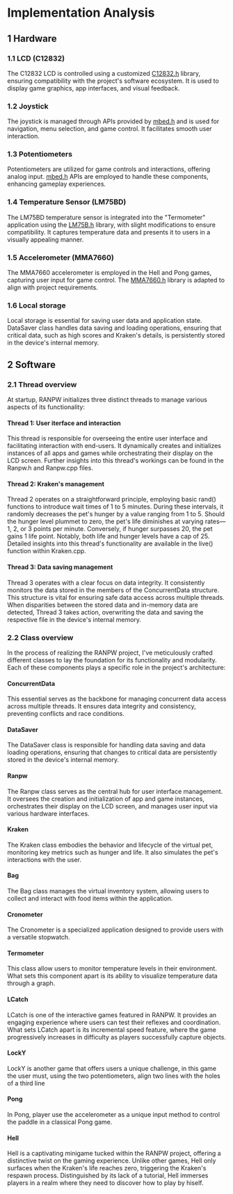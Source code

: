 # Implementation Analysis

## 1 Hardware

### 1.1 LCD (C12832)

The C12832 LCD is controlled using a customized [C12832.h](https://os.mbed.com/teams/components/code/C12832/) library, ensuring compatibility with the project's software ecosystem. It is used to display game graphics, app interfaces, and visual feedback.

### 1.2 Joystick

The joystick is managed through APIs provided by [mbed.h](https://os.mbed.com/docs/mbed-os/v6.16/apis/index.html) and is used for navigation, menu selection, and game control. It facilitates smooth user interaction.

### 1.3 Potentiometers

Potentiometers are utilized for game controls and interactions, offering analog input. [mbed.h](https://os.mbed.com/docs/mbed-os/v6.16/apis/index.html) APIs are employed to handle these components, enhancing gameplay experiences.

### 1.4 Temperature Sensor (LM75BD)

The LM75BD temperature sensor is integrated into the "Termometer" application using the [LM75B.h](https://os.mbed.com/users/chris/code/LM75B/) library, with slight modifications to ensure compatibility. It captures temperature data and presents it to users in a visually appealing manner.

### 1.5 Accelerometer (MMA7660)

The MMA7660 accelerometer is employed in the Hell and Pong games, capturing user input for game control. The [MMA7660.h](https://os.mbed.com/teams/components/code/MMA7660/) library is adapted to align with project requirements.

### 1.6 Local storage

Local storage is essential for saving user data and application state. DataSaver class handles data saving and loading operations, ensuring that critical data, such as high scores and Kraken's details, is persistently stored in the device's internal memory.

## 2 Software

### 2.1 Thread overview

At startup, RANPW initializes three distinct threads to manage various aspects of its functionality:

#### Thread 1: User iterface and interaction

This thread is responsible for overseeing the entire user interface and facilitating interaction with end-users. It dynamically creates and initializes instances of all apps and games while orchestrating their display on the LCD screen. Further insights into this thread's workings can be found in the Ranpw.h and Ranpw.cpp files.

#### Thread 2: Kraken's management

Thread 2 operates on a straightforward principle, employing basic rand() functions to introduce wait times of 1 to 5 minutes. During these intervals, it randomly decreases the pet's hunger by a value ranging from 1 to 5. Should the hunger level plummet to zero, the pet's life diminishes at varying rates—1, 2, or 3 points per minute. Conversely, if hunger surpasses 20, the pet gains 1 life point. Notably, both life and hunger levels have a cap of 25. Detailed insights into this thread's functionality are available in the live() function within Kraken.cpp.

#### Thread 3: Data saving management

Thread 3 operates with a clear focus on data integrity. It consistently monitors the data stored in the members of the ConcurrentData structure. This structure is vital for ensuring safe data access across multiple threads. When disparities between the stored data and in-memory data are detected, Thread 3 takes action, overwriting the data and saving the respective file in the device's internal memory.

### 2.2 Class overview

In the process of realizing the RANPW project, I've meticulously crafted different classes to lay the foundation for its functionality and modularity. Each of these components plays a specific role in the project's architecture:

#### ConcurrentData

This essential  serves as the backbone for managing concurrent data access across multiple threads. It ensures data integrity and consistency, preventing conflicts and race conditions.

#### DataSaver

The DataSaver class is responsible for handling data saving and data loading operations, ensuring that changes to critical data are persistently stored in the device's internal memory.

#### Ranpw

The Ranpw class serves as the central hub for user interface management. It oversees the creation and initialization of app and game instances, orchestrates their display on the LCD screen, and manages user input via various hardware interfaces.

#### Kraken

The Kraken class embodies the behavior and lifecycle of the virtual pet, monitoring key metrics such as hunger and life. It also simulates the pet's interactions with the user.

#### Bag

The Bag class manages the virtual inventory system, allowing users to collect and interact with food items within the application.

#### Cronometer

The Cronometer is a specialized application designed to provide users with a versatile stopwatch.

#### Termometer

This class allow users to monitor temperature levels in their environment. What sets this component apart is its ability to visualize temperature data through a graph.

#### LCatch

LCatch is one of the interactive games featured in RANPW. It provides an engaging experience where users can test their reflexes and coordination.
What sets LCatch apart is its incremental speed feature, where the game progressively increases in difficulty as players successfully capture objects.

#### LockY

LockY is another game that offers users a unique challenge, in this game the user must, using the two potentiometers, align two lines with the holes of a third line

#### Pong

In Pong, player use the accelerometer as a unique input method to control the paddle in a classical Pong game.

#### Hell

Hell is a captivating minigame tucked within the RANPW project, offering a distinctive twist on the gaming experience. Unlike other games, Hell only surfaces when the Kraken's life reaches zero, triggering the Kraken's respawn process.
Distinguished by its lack of a tutorial, Hell immerses players in a realm where they need to discover how to play by hiself.
